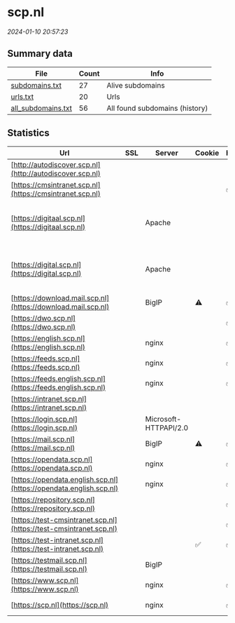 # scp.nl
*2024-01-10 20:57:23*
## Summary data


| File       | Count | Info |
|------------|-------|------|
|[subdomains.txt](/data/scp.nl/subdomains.txt)|27|Alive subdomains|
|[urls.txt](/data/scp.nl/urls.txt)|20|Urls|
|[all_subdomains.txt](/data/scp.nl/all_subdomains.txt)|56|All found subdomains (history)|


## Statistics


| Url | SSL | Server | Cookie | HSTS | CSP | XFO | XXP | RP | Tech |Title |
|------------|-------|------|------|------|------|------|------|------|------|------|
|[http://autodiscover.scp.nl](http://autodiscover.scp.nl)| || | | | | | :white_check_mark: |||
|[https://cmsintranet.scp.nl](https://cmsintranet.scp.nl)| || |:white_check_mark: | :white_check_mark:| :white_check_mark: | :white_check_mark: | :white_check_mark: |HSTS|403 - Forbidden:...|
|[https://digitaal.scp.nl](https://digitaal.scp.nl)| |Apache| | | | | | :white_check_mark: |Apache HTTP Server HSTS ZURB Foundation|SCP Digitaal - S...|
|[https://digital.scp.nl](https://digital.scp.nl)| |Apache| | | | | | :white_check_mark: |Apache HTTP Server HSTS ZURB Foundation|SCP Digitaal - S...|
|[https://download.mail.scp.nl](https://download.mail.scp.nl)| |BigIP|:warning: |:white_check_mark: | | | | :white_check_mark: |F5 BigIP HSTS||
|[https://dwo.scp.nl](https://dwo.scp.nl)| || |:white_check_mark: | | :white_check_mark: | :white_check_mark: | :white_check_mark: |HSTS||
|[https://english.scp.nl](https://english.scp.nl)| |nginx| |:white_check_mark: |:warning: | :white_check_mark: | :white_check_mark: | :white_check_mark: |Bloomreach HSTS Nginx|Home | The Nethe...|
|[https://feeds.scp.nl](https://feeds.scp.nl)| |nginx| |:white_check_mark: | | :white_check_mark: | :white_check_mark: | :white_check_mark: |HSTS Nginx||
|[https://feeds.english.scp.nl](https://feeds.english.scp.nl)| |nginx| |:white_check_mark: | | :white_check_mark: | :white_check_mark: | :white_check_mark: |HSTS Nginx||
|[https://intranet.scp.nl](https://intranet.scp.nl)| || | | :white_check_mark:| | | :white_check_mark: ||403 - Forbidden:...|
|[https://login.scp.nl](https://login.scp.nl)| |Microsoft-HTTPAPI/2.0| | | | | | :white_check_mark: |Microsoft HTTPAPI:2.0|Not Found|
|[https://mail.scp.nl](https://mail.scp.nl)| |BigIP|:warning: |:white_check_mark: | | | | :white_check_mark: |F5 BigIP HSTS||
|[https://opendata.scp.nl](https://opendata.scp.nl)| |nginx| |:white_check_mark: | | :white_check_mark: | :white_check_mark: | :white_check_mark: |HSTS Nginx||
|[https://opendata.english.scp.nl](https://opendata.english.scp.nl)| |nginx| |:white_check_mark: | | :white_check_mark: | :white_check_mark: | :white_check_mark: |HSTS Nginx||
|[https://repository.scp.nl](https://repository.scp.nl)| || |:white_check_mark: | | | | :white_check_mark: |HSTS|403 Forbidden|
|[https://test-cmsintranet.scp.nl](https://test-cmsintranet.scp.nl)| || |:white_check_mark: | :white_check_mark:| :white_check_mark: | :white_check_mark: | :white_check_mark: |HSTS|403 - Forbidden:...|
|[https://test-intranet.scp.nl](https://test-intranet.scp.nl)| ||:white_check_mark: |:white_check_mark: | :white_check_mark:| :white_check_mark: | :white_check_mark: | :white_check_mark: |HSTS||
|[https://testmail.scp.nl](https://testmail.scp.nl)| |BigIP| | | | | | :white_check_mark: |F5 BigIP HSTS||
|[https://www.scp.nl](https://www.scp.nl)| |nginx| |:white_check_mark: |:warning: | :white_check_mark: | :white_check_mark: | :white_check_mark: |Bloomreach HSTS Nginx|Home | Sociaal e...|
|[https://scp.nl](https://scp.nl)| |nginx| |:white_check_mark: |:warning: | :white_check_mark: | :white_check_mark: | :white_check_mark: |HSTS Nginx|301 Moved Perman...|